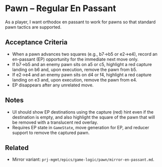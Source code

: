 # Pawn – Regular En Passant

As a player, I want orthodox en passant to work for pawns so that standard pawn tactics are supported.

## Acceptance Criteria
- When a pawn advances two squares (e.g., b7→b5 or e2→e4), record an en-passant (EP) opportunity for the immediate next move only.
- If b7→b5 and an enemy pawn sits on a5 or c5, highlight a red capture landing on b6 and, upon execution, remove the pawn from b5.
- If e2→e4 and an enemy pawn sits on d4 or f4, highlight a red capture landing on e3 and, upon execution, remove the pawn from e4.
- EP disappears after any unrelated move.

## Notes
- UI should show EP destinations using the capture (red) hint even if the destination is empty, and also highlight the square of the pawn that will be removed with a translucent red overlay.
- Requires EP state in `GameState`, move generation for EP, and reducer support to remove the captured pawn.

## Related
- Mirror variant: `prj-mgmt/epics/game-logic/pawn/mirror-en-passant.md`.
